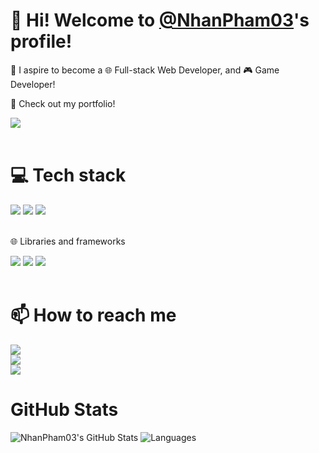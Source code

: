 <h1>👋 Hi! Welcome to <a href='https://github.com/NhanPham03'>@NhanPham03</a>'s profile!</h1>

<p>🔰 I aspire to become a 🌐 Full-stack Web Developer, and 🎮 Game Developer!</p>

<div>
    <p>👀 Check out my portfolio!</p>
    <div>
        <a href='https://lostveil.netlify.app/'>
            <img src='https://img.shields.io/badge/Netlify-00C7B7?style=for-the-badge&logo=netlify&logoColor=white' />
        </a>
    </div>
</div><br>

<div>
    <h1>💻 Tech stack</h1>
    <div>
        <img src='https://img.shields.io/badge/Node%20js-339933?style=for-the-badge&logo=nodedotjs&logoColor=white' />
        <img src='https://img.shields.io/badge/TypeScript-007ACC?style=for-the-badge&logo=typescript&logoColor=white' />
        <img src='https://img.shields.io/badge/JavaScript-323330?style=for-the-badge&logo=javascript&logoColor=F7DF1E' />
    </div><br>
    <div>
        <p>🌐 Libraries and frameworks</p>
        <div>
            <img src='https://img.shields.io/badge/React-20232A?style=for-the-badge&logo=react&logoColor=61DAFB' />
            <img src='https://img.shields.io/badge/Tailwind_CSS-38B2AC?style=for-the-badge&logo=tailwind-css&logoColor=white' />
            <img src='https://img.shields.io/badge/Express%20js-000000?style=for-the-badge&logo=express&logoColor=white' />
        </div>
    </div>
</div><br>

<div>
    <h1>📫 How to reach me</h1>
    <div>
        <a href='mailto:ph.nhan03@gmail.com'>
            <img src='https://img.shields.io/badge/Gmail-D14836?style=for-the-badge&logo=gmail&logoColor=white' />
        </a>
    </div>
    <div>
        <a href='https://lostveil.itch.io/'>
            <img src='https://img.shields.io/badge/Itch.io-FA5C5C?style=for-the-badge&logo=itchdotio&logoColor=white' />
        </a>
    </div>
    <div>
        <a href='https://www.linkedin.com/in/nhan-pham-2a5aab328/'>
            <img src='https://img.shields.io/badge/LinkedIn-0077B5?style=for-the-badge&logo=linkedin&logoColor=white' />
        </a>
    </div>
</div>

<div>
    <h1>GitHub Stats</h1>
    <picture>
        <source
            srcset="https://lostveil-stats.vercel.app/api?username=NhanPham03&theme=monokai&hide_title=true&show_icons=true&hide_border=true"
            medit="(prefers-color-scheme: dark)"
        />
        <source
            srcset="https://lostveil-stats.vercel.app/api?username=NhanPham03&theme=transparent&hide_title=true&show_icons=true&hide_border=true"
            medit="(prefers-color-scheme: light), (prefers-color-scheme: no-preference)"
        />
        <img
            alt="NhanPham03's GitHub Stats" 
            src="https://lostveil-stats.vercel.app/api?username=NhanPham03&theme=monokai&hide_title=true&show_icons=true&hide_border=true"
        />
    </picture>
    <picture>
        <source
            srcset="https://lostveil-stats.vercel.app/api/top-langs?username=NhanPham03&layout=compact&theme=monokai&hide_title=true&show_icons=true&hide_border=true"
            medit="(prefers-color-scheme: dark)"
        />
        <source
            srcset="https://lostveil-stats.vercel.app/api/top-langs?username=NhanPham03&layout=compact&theme=transparent&hide_title=true&show_icons=true&hide_border=true"
            medit="(prefers-color-scheme: light), (prefers-color-scheme: no-preference)"
        />
        <img
            alt="Languages"
            src="https://lostveil-stats.vercel.app/api/top-langs?username=NhanPham03&layout=compact&theme=monokai&hide_title=true&show_icons=true&hide_border=true"
        />
    </picture>
</div>
